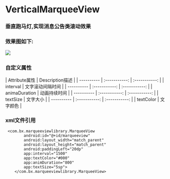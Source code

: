 # VerticalMarqueeView
### 垂直跑马灯,实现消息公告类滚动效果


### 效果图如下:
![](https://github.com/baixxx/VerticalMarqueeView/raw/master/resource/marqueeview.gif)  



### 自定义属性
| Attribute属性    | Description描述 |
| ---------- | :-----------:  | :-----------: |
| interval	     | 文字滚动间隔时间 |
| ---------- | :-----------:  | :-----------: |
| animaDuration	 | 动画持续时间 |
| ---------- | :-----------:  | :-----------: |
| textSize	| 文字大小  |
| ---------- | :-----------: | :-----------: |
| textColor | 文字颜色  |



### xml文件引用
```
 <com.bx.marqueeviewlibrary.MarqueeView
        android:id="@+id/marqueeview"
        android:layout_width="match_parent"
        android:layout_height="match_parent"
        android:paddingLeft="20dp"
        app:interval="1500"
        app:textColor="#000"
        app:animDuration="800"
        app:textSize="5sp">
    </com.bx.marqueeviewlibrary.MarqueeView>
```




